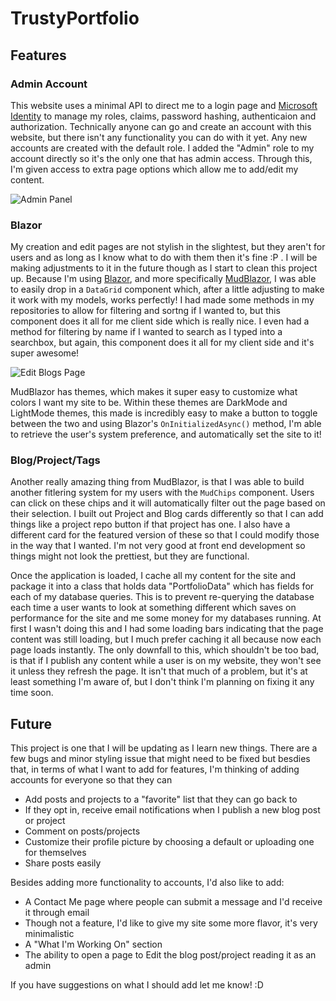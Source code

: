 # TrustyPortfolio

## Features

### Admin Account
This website uses a minimal API to direct me to a login page and [Microsoft Identity](https://learn.microsoft.com/en-us/aspnet/core/security/authentication/identity?view=aspnetcore-8.0&tabs=visual-studio) to manage my roles, claims, password hashing, authenticaion and authorization.
Technically anyone can go and create an account with this website, but there isn't any functionality you can do with it yet. Any new accounts are created with the default role. I added the "Admin" role to my account directly so it's the only one that has admin access.
Through this, I'm given access to extra page options which allow me to add/edit my content.

![Admin Panel](https://res.cloudinary.com/djdtmbpce/image/upload/v1715878280/Screen_Shot_2024-05-16_at_9.51.10_AM_t6ngyp.png)

### Blazor

My creation and edit pages are not stylish in the slightest, but they aren't for users and as long as I know what to do with them then it's fine :P . I will be making adjustments to it in the future though as I start to clean this project up.
Because I'm using [Blazor](https://dotnet.microsoft.com/en-us/apps/aspnet/web-apps/blazor), and more specifically [MudBlazor](https://mudblazor.com/docs/), I was able to easily drop in a `DataGrid` component which, after a little adjusting to make it work with my models, works perfectly! I had made some methods in my repositories to allow for filtering and sortng if I wanted to, but this component does it all for me client side which is really nice. I even had a method for filtering by name if I wanted to search as I typed into a searchbox, but again, this component does it all for my client side and it's super awesome!

![Edit Blogs Page](https://res.cloudinary.com/djdtmbpce/image/upload/v1715878575/Screen_Shot_2024-05-16_at_9.56.05_AM_acy0c0.png)

MudBlazor has themes, which makes it super easy to customize what colors I want my site to be. Within these themes are DarkMode and LightMode themes, this made is incredibly easy to make a button to toggle between the two and using Blazor's `OnInitializedAsync()` method, I'm able to retrieve the user's system preference, and automatically set the site to it!

### Blog/Project/Tags

Another really amazing thing from MudBlazor, is that I was able to build another fitlering system for my users with the `MudChips` component. Users can click on these chips and it will automatically filter out the page based on their selection.
I built out Project and Blog cards differently so that I can add things like a project repo button if that project has one. I also have a different card for the featured version of these so that I could modify those in the way that I wanted. I'm not very good at front end development so things might not look the prettiest, but they are functional.

Once the application is loaded, I cache all my content for the site and package it into a class that holds data "PortfolioData" which has fields for each of my database queries. This is to prevent re-querying the database each time a user wants to look at something different which saves on performance for the site and me some money for my databases running.
At first I wasn't doing this and I had some loading bars indicating that the page content was still loading, but I much prefer caching it all because now each page loads instantly. The only downfall to this, which shouldn't be too bad, is that if I publish any content while a user is on my website, they won't see it unless they refresh the page. It isn't that much of a problem, but it's at least something I'm aware of, but I don't think I'm planning on fixing it any time soon.


## Future

This project is one that I will be updating as I learn new things. There are a few bugs and minor styling issue that might need to be fixed but besdies that, in terms of what I want to add for features, I'm thinking of adding accounts for everyone so that they can
- Add posts and projects to a "favorite" list that they can go back to
- If they opt in, receive email notifications when I publish a new blog post or project
- Comment on posts/projects
- Customize their profile picture by choosing a default or uploading one for themselves
- Share posts easily

Besides adding more functionality to accounts, I'd also like to add:
- A Contact Me page where people can submit a message and I'd receive it through email
- Though not a feature, I'd like to give my site some more flavor, it's very minimalistic
- A "What I'm Working On" section
- The ability to open a page to Edit the blog post/project reading it as an admin

If you have suggestions on what I should add let me know! :D
